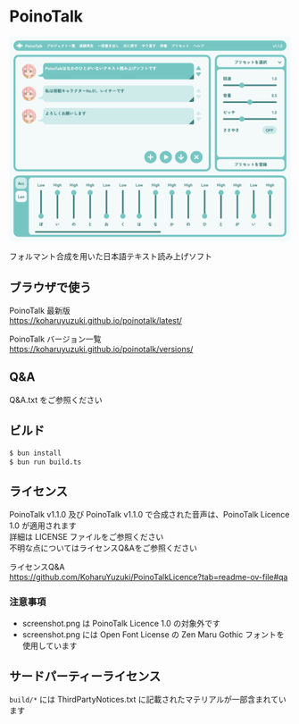 # PoinoTalk
![スクリーンショット](screenshot.png)

フォルマント合成を用いた日本語テキスト読み上げソフト  

## ブラウザで使う
PoinoTalk 最新版  
https://koharuyuzuki.github.io/poinotalk/latest/  

PoinoTalk バージョン一覧  
https://koharuyuzuki.github.io/poinotalk/versions/  

## Q&A
Q&A.txt をご参照ください  

## ビルド
```
$ bun install
$ bun run build.ts
```

## ライセンス
PoinoTalk v1.1.0 及び PoinoTalk v1.1.0 で合成された音声は、PoinoTalk Licence 1.0 が適用されます  
詳細は LICENSE ファイルをご参照ください  
不明な点についてはライセンスQ&Aをご参照ください  

ライセンスQ&A  
https://github.com/KoharuYuzuki/PoinoTalkLicence?tab=readme-ov-file#qa  

### 注意事項
- screenshot.png は PoinoTalk Licence 1.0 の対象外です
- screenshot.png には Open Font License の Zen Maru Gothic フォントを使用しています

## サードパーティーライセンス
`build/*` には ThirdPartyNotices.txt に記載されたマテリアルが一部含まれています  
